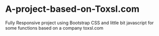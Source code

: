 # A-project-based-on-Toxsl.com
Fully Responsive project using Bootstrap CSS and little bit javascript for some functions based on a company toxsl.com
